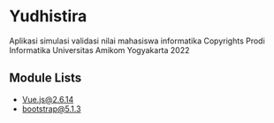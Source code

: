 # Yudhistira

Aplikasi simulasi validasi nilai mahasiswa informatika
Copyrights Prodi Informatika Universitas Amikom Yogyakarta 2022

## Module Lists
+ Vue.js@2.6.14
+ bootstrap@5.1.3